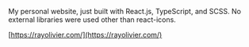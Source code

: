 My personal website, just built with React.js, TypeScript, and SCSS. No external libraries were used other than react-icons.

[https://rayolivier.com/](https://rayolivier.com/)
